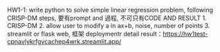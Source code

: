 HW1-1: write python to solve simple linear regression problem, following CRISP-DM steps, 要有prompt and 過程, 不可只有CODE AND RESULT 1. CRISP-DM 2. allow user to modify a in ax+b, noise, number of points 3. streamlit or flask web, 框架 deploymentr
detail result：https://hw1test-cpnavlykrfgvcachep4wrk.streamlit.app/

